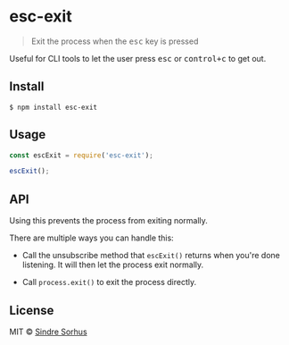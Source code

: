 # esc-exit

> Exit the process when the <kbd>esc</kbd> key is pressed

Useful for CLI tools to let the user press <kbd>esc</kbd> or <kbd>control+c</kbd> to get out.


## Install

```
$ npm install esc-exit
```


## Usage

```js
const escExit = require('esc-exit');

escExit();
```


## API

Using this prevents the process from exiting normally.

There are multiple ways you can handle this:

- Call the unsubscribe method that `escExit()` returns when you're done listening. It will then let the process exit normally.

- Call `process.exit()` to exit the process directly.


## License

MIT © [Sindre Sorhus](https://sindresorhus.com)
